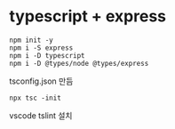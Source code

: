 # typescript + express

```
npm init -y
npm i -S express
npm i -D typescript
npm i -D @types/node @types/express

```

tsconfig.json 만듬
```
npx tsc -init
```

vscode tslint 설치